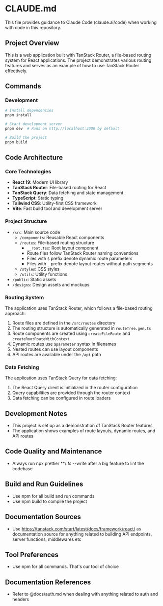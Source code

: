 # CLAUDE.md

This file provides guidance to Claude Code (claude.ai/code) when working with code in this repository.

## Project Overview

This is a web application built with TanStack Router, a file-based routing system for React applications. The project demonstrates various routing features and serves as an example of how to use TanStack Router effectively.

## Commands

### Development

```sh
# Install dependencies
pnpm install

# Start development server
pnpm dev  # Runs on http://localhost:3000 by default

# Build the project
pnpm build
```

## Code Architecture

### Core Technologies

- **React 19**: Modern UI library
- **TanStack Router**: File-based routing for React
- **TanStack Query**: Data fetching and state management
- **TypeScript**: Static typing
- **Tailwind CSS**: Utility-first CSS framework
- **Vite**: Fast build tool and development server

### Project Structure

- `/src`: Main source code
  - `/components`: Reusable React components
  - `/routes`: File-based routing structure
    - `__root.tsx`: Root layout component
    - Route files follow TanStack Router naming conventions
    - Files with `$` prefix denote dynamic route parameters
    - Files with `_` prefix denote layout routes without path segments
  - `/styles`: CSS styles
  - `/utils`: Utility functions
- `/public`: Static assets
- `/designs`: Design assets and mockups

### Routing System

The application uses TanStack Router, which follows a file-based routing approach:

1. Route files are defined in the `/src/routes` directory
2. The routing structure is automatically generated in `routeTree.gen.ts`
3. Route components are created using `createFileRoute` and `createRootRouteWithContext`
4. Dynamic routes use `$parameter` syntax in filenames
5. Nested routes can use layout components 
6. API routes are available under the `/api` path

### Data Fetching

The application uses TanStack Query for data fetching:

1. The React Query client is initialized in the router configuration
2. Query capabilities are provided through the router context
3. Data fetching can be configured in route loaders

## Development Notes

- This project is set up as a demonstration of TanStack Router features
- The application shows examples of route layouts, dynamic routes, and API routes

## Code Quality and Maintenance

- Always run npx prettier **/*.ts* --write after a big feature to lint the codebase

## Build and Run Guidelines

- Use npm for all build and run commands
- Use npm build to compile the project

## Documentation Sources

- Use https://tanstack.com/start/latest/docs/framework/react/ as documentation source for anything related to building API endpoints, server functions, middlewares etc

## Tool Preferences

- Use npm for all commands. That's our tool of choice

## Documentation References

- Refer to @docs/auth.md when dealing with anything related to auth and headers